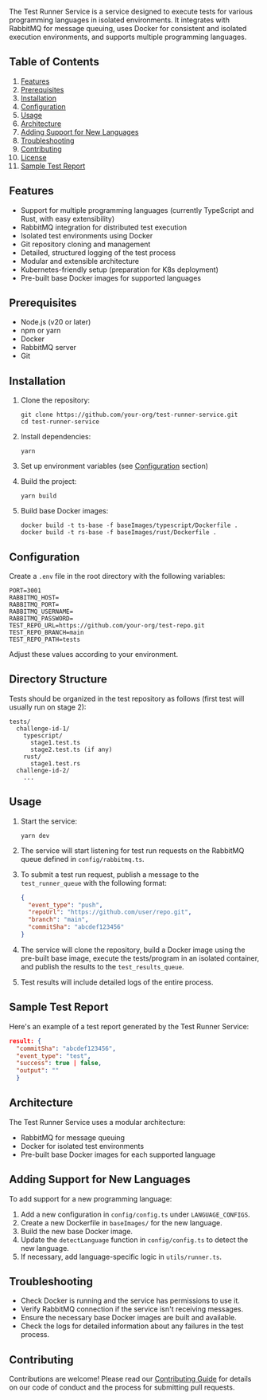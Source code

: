 The Test Runner Service is a service designed to execute tests for various programming languages in isolated environments. It integrates with RabbitMQ for message queuing, uses Docker for consistent and isolated execution environments, and supports multiple programming languages.

## Table of Contents

1. [Features](#features)
2. [Prerequisites](#prerequisites)
3. [Installation](#installation)
4. [Configuration](#configuration)
5. [Usage](#usage)
6. [Architecture](#architecture)
7. [Adding Support for New Languages](#adding-support-for-new-languages)
8. [Troubleshooting](#troubleshooting)
9. [Contributing](#contributing)
10. [License](#license)
11. [Sample Test Report](#sample-test-report)

## Features

- Support for multiple programming languages (currently TypeScript and Rust, with easy extensibility)
- RabbitMQ integration for distributed test execution
- Isolated test environments using Docker
- Git repository cloning and management
- Detailed, structured logging of the test process
- Modular and extensible architecture
- Kubernetes-friendly setup (preparation for K8s deployment)
- Pre-built base Docker images for supported languages

## Prerequisites

- Node.js (v20 or later)
- npm or yarn
- Docker
- RabbitMQ server
- Git

## Installation

1. Clone the repository:
   ```
   git clone https://github.com/your-org/test-runner-service.git
   cd test-runner-service
   ```

2. Install dependencies:
   ```
   yarn
   ```

3. Set up environment variables (see [Configuration](#configuration) section)

4. Build the project:
   ```
   yarn build
   ```

5. Build base Docker images:
   ```
   docker build -t ts-base -f baseImages/typescript/Dockerfile .
   docker build -t rs-base -f baseImages/rust/Dockerfile .
   ```

## Configuration

Create a `.env` file in the root directory with the following variables:

```
PORT=3001
RABBITMQ_HOST=
RABBITMQ_PORT=
RABBITMQ_USERNAME=
RABBITMQ_PASSWORD=
TEST_REPO_URL=https://github.com/your-org/test-repo.git
TEST_REPO_BRANCH=main
TEST_REPO_PATH=tests
```

Adjust these values according to your environment.

## Directory Structure

Tests should be organized in the test repository as follows (first test will usually run on stage 2):
```
tests/
  challenge-id-1/
    typescript/
      stage1.test.ts
      stage2.test.ts (if any)
    rust/
      stage1.test.rs
  challenge-id-2/
    ...
```

## Usage

1. Start the service:
   ```
   yarn dev
   ```

2. The service will start listening for test run requests on the RabbitMQ queue defined in `config/rabbitmq.ts`.

3. To submit a test run request, publish a message to the `test_runner_queue` with the following format:
   ```json
   {
     "event_type": "push",
     "repoUrl": "https://github.com/user/repo.git",
     "branch": "main",
     "commitSha": "abcdef123456"
   }
   ```

4. The service will clone the repository, build a Docker image using the pre-built base image, execute the tests/program in an isolated container, and publish the results to the `test_results_queue`.

5. Test results will include detailed logs of the entire process.

## Sample Test Report

Here's an example of a test report generated by the Test Runner Service:

```json
result: {
  "commitSha": "abcdef123456",
  "event_type": "test",
  "success": true | false,
  "output": ""
  }
```

## Architecture

The Test Runner Service uses a modular architecture:

- RabbitMQ for message queuing
- Docker for isolated test environments
- Pre-built base Docker images for each supported language

## Adding Support for New Languages

To add support for a new programming language:

1. Add a new configuration in `config/config.ts` under `LANGUAGE_CONFIGS`.
2. Create a new Dockerfile in `baseImages/` for the new language.
3. Build the new base Docker image.
4. Update the `detectLanguage` function in `config/config.ts` to detect the new language.
5. If necessary, add language-specific logic in `utils/runner.ts`.

## Troubleshooting

- Check Docker is running and the service has permissions to use it.
- Verify RabbitMQ connection if the service isn't receiving messages.
- Ensure the necessary base Docker images are built and available.
- Check the logs for detailed information about any failures in the test process.

## Contributing

Contributions are welcome! Please read our [Contributing Guide](CONTRIBUTING.md) for details on our code of conduct and the process for submitting pull requests.
